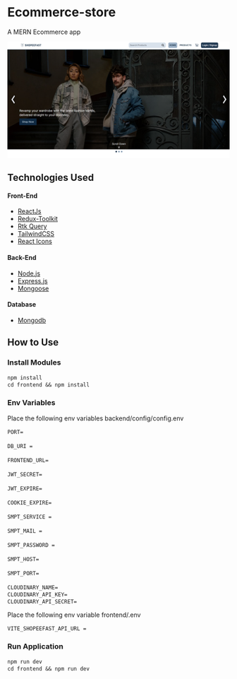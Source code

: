# Ecommerce-store
A MERN Ecommerce app

![picture alt](screenshot.png)

## Technologies Used
#### Front-End
- [ReactJs](https://react.dev/)
- [Redux-Toolkit](https://redux-toolkit.js.org/)
- [Rtk Query](https://redux-toolkit.js.org/tutorials/rtk-query)
- [TailwindCSS](https://tailwindcss.com/)
- [React Icons](https://react-icons.github.io/react-icons/)

#### Back-End
- [Node.js](https://nodejs.org/en)
- [Express.js](https://expressjs.com/)
- [Mongoose](https://mongoosejs.com/)

#### Database
- [Mongodb](https://www.mongodb.com/)

## How to Use

### Install Modules
```
npm install
cd frontend && npm install
```

### Env Variables
Place the following env variables backend/config/config.env
```
PORT=

DB_URI = 

FRONTEND_URL=

JWT_SECRET=

JWT_EXPIRE=

COOKIE_EXPIRE=

SMPT_SERVICE = 

SMPT_MAIL = 

SMPT_PASSWORD = 

SMPT_HOST=

SMPT_PORT=

CLOUDINARY_NAME=
CLOUDINARY_API_KEY=
CLOUDINARY_API_SECRET=
```

Place the following env variable frontend/.env
```
VITE_SHOPEEFAST_API_URL =
```

### Run Application
```
npm run dev
cd frontend && npm run dev
```

